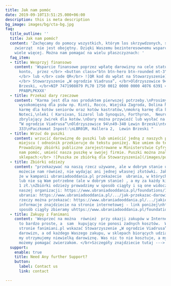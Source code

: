 ```yaml
---
title: Jak nam pomóc
date: 2019-09-10T13:51:25.000+06:00
description: this is meta description
bg_image: images/bg/cta-bg.jpg
faq:
  title_outline: ''
  title: Jak nam pomóc?
  content: 'Zachęcamy do pomocy wszystkich, którym los skrzywdzonych, starych i chorych
    zwierząt  nie jest obojętny. Dzięki Waszemu bezinteresownemu wsparciu możemy o
    wiele więcej. Można nam pomagać na wielu płaszczyznach: '
  faq_item:
  - title: Wesprzyj finansowo
    content: 'Wsparcie finansowe poprzez wpłatę darowizny na cele statutowe na nasze
      konto,  przez </br> <button class="btn btn-hero btn-rounded mt-3"> PayPal </button>
      </br> lub </br> code QR</br> ![QR kod do wpłat na Stowarzyszenie](/images/qr_viadrus.png)
      </br> Stowarzyszenie „W ogrodzie Viadrusa”, </br>Oldrzyszowice 94, 49-340, Lewin
      Brzeski, </br>NIP 7471908079 PL70 1750 0012 0000 0000 4076 6391 </br>SWIFT:
      PPABPLPKXXX'
  - title: Przekaż dary rzeczowe
    content: "Karma jest dla nas produktem pierwszej potrzeby.\nProsimy o: mokrą karmę
      wysokomięsną dla psów np. Rinti, Rocco, Wiejska Zagroda, Dolina Noteci,\nsuchą
      karmę dla kotów seniorów oraz kotów kastratów,\nmokrą karmę dla kotów np. Dolinę
      Noteci,\nleki ( Karsivan, Sizarol lub Synoquin, Forthyron,  Neurovit, Previcox),\ndrewniany,
      zbrylający żwirek dla kotów.\nDary można przywieźć lub wysłać na adres:\nStowarzyszenie
      “W ogrodzie Viadrusa”\nOldrzyszowice 94\n49-340 Lewin Brzeski\ntel. 509 794
      333\nPaczkomat Inpost:\nLBR01M, Hallera 2,  Lewin Brzeski "
  - title: Wrzuć do puszki
    content: wrzucić darowiznę do puszki lub umieścić jedną z naszych puszek w jakimś
      miejscu ( odnośnik przekieruje do tekstu poniżej. Nie umiem do tego dać komentarza)
      Prowadzimy zbiórki publiczne zarejestrowane w Ministerstwie Cyfryzacji. Chcesz
      nam pomóc, umieść nasza puszkę w swojej firmie. Puszki można znaleźć w tych
      sklepach:</br> ![Puszka ze zbiórką dla Stowarzyszenia](/images/puszka-image-main.jpg)
  - title: Zbiórki odzieży
    content: "przekazywać na naszą rzecz używane, ale w dobrym stanie ubrania.  Pomóc
      możecie nam również, nie wydając ani jednej własnej złotówki. Jak?\nWystarczy,
      że w kampanii ubraniadooddania.pl przekażecie  ubrania, w których już nie chodzicie
      lub nie są Wam potrzebne (ale w dobrym stanie) , a my za każdy kilogram otrzymamy
      1 zł.\nZbiórki odzieży prowadzimy w sposób ciągły i są one widoczne na profilu
      naszej organizacji: https://www.ubraniadooddania.pl/foundations/191\nJak przekazać
      ubrania: https://www.ubraniadooddania.pl/.../jak-przekazac-darowizne\nJakie
      rzeczy można przekazać: https://www.ubraniadooddania.pl/.../jakie-rzeczy-mozesz...\nWszystkie
      informacje znajdziecie na stronie internetowej - link poniżej\nhttps://www.ubraniadooddania.pl/campaigns/718\nW
      sposób ciągły zbieramy uhttps://www.ubraniadooddania.pl/foundations/191 "
  - title: Zakupy z Fanimani
    content: 'Wesprzeć na można  również  przy okazji zakupów w Internecie. I jest
      to bardzo proste, a  sam  kupujący nie ponosi żadnych kosztów.  Wystarczy na
      stronie fanimiani.pl wskazać Stowarzyszenie „W ogrodzie Viadrusa” jako beneficjenta
      darowizn, a od każdego Waszego zakupu, w sklepach biorących udział w aukcji,
      my otrzymujemy niewielką darowiznę. Was nic to nie kosztuje, a my dzięki temu
      możemy pomagać zwierzakom. </br>Szczegóły znajdziecie tutaj ---> https://fanimani.pl/ '
  support:
    enable: true
    title: Need Any further Support?
    button:
      label: Contact us
      link: contact

---
```

